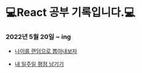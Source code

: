 # :computer:React 공부 기록입니다.:computer:

### 2022년 5월 20일 ~ ing
- [나이를 랜덤으로 뽑아내보자](https://github.com/saehwa95/ReactStudy/tree/main/FirstReact)

- [내 일주일 평점 남기기](https://github.com/saehwa95/ReactStudy/tree/main/week1)
